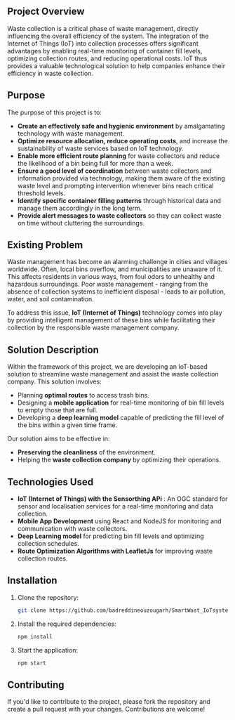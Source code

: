 
## Project Overview

Waste collection is a critical phase of waste management, directly influencing the overall efficiency of the system. The integration of the Internet of Things (IoT) into collection processes offers significant advantages by enabling real-time monitoring of container fill levels, optimizing collection routes, and reducing operational costs. IoT thus provides a valuable technological solution to help companies enhance their efficiency in waste collection.

## Purpose

The purpose of this project is to:

- **Create an effectively safe and hygienic environment** by amalgamating technology with waste management.
- **Optimize resource allocation, reduce operating costs**, and increase the sustainability of waste services based on IoT technology.
- **Enable more efficient route planning** for waste collectors and reduce the likelihood of a bin being full for more than a week.
- **Ensure a good level of coordination** between waste collectors and information provided via technology, making them aware of the existing waste level and prompting intervention whenever bins reach critical threshold levels.
- **Identify specific container filling patterns** through historical data and manage them accordingly in the long term.
- **Provide alert messages to waste collectors** so they can collect waste on time without cluttering the surroundings.

## Existing Problem

Waste management has become an alarming challenge in cities and villages worldwide. Often, local bins overflow, and municipalities are unaware of it. This affects residents in various ways, from foul odors to unhealthy and hazardous surroundings. Poor waste management - ranging from the absence of collection systems to inefficient disposal - leads to air pollution, water, and soil contamination. 

To address this issue, **IoT (Internet of Things)** technology comes into play by providing intelligent management of these bins while facilitating their collection by the responsible waste management company.

## Solution Description

Within the framework of this project, we are developing an IoT-based solution to streamline waste management and assist the waste collection company. This solution involves:

- Planning **optimal routes** to access trash bins.
- Designing a **mobile application** for real-time monitoring of bin fill levels to empty those that are full.
- Developing a **deep learning model** capable of predicting the fill level of the bins within a given time frame.

Our solution aims to be effective in:

- **Preserving the cleanliness** of the environment.
- Helping the **waste collection company** by optimizing their operations.

## Technologies Used

- **IoT (Internet of Things) with the Sensorthing APi**  : An OGC standard for sensor and localisation services for a real-time monitoring and data collection.
- **Mobile App Development** using React and NodeJS for monitoring and communication with waste collectors.
- **Deep Learning model** for predicting bin fill levels and optimizing collection schedules.
- **Route Optimization Algorithms with LeafletJs** for improving waste collection routes.

## Installation

1. Clone the repository:
   ```bash
   git clone https://github.com/badreddineouzougarh/SmartWast_IoTsystems.git
   ```

2. Install the required dependencies:
   ```bash
   npm install
   ```

3. Start the application:
   ```bash
   npm start
   ```

## Contributing

If you'd like to contribute to the project, please fork the repository and create a pull request with your changes. Contributions are welcome!


